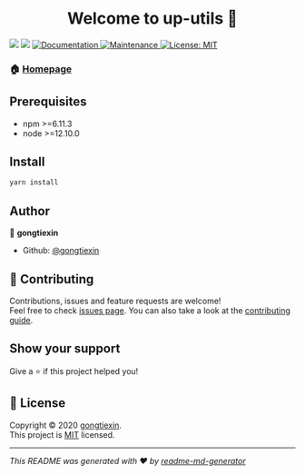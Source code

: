 <h1 align="center">Welcome to up-utils 👋</h1>
<p>
  <img src="https://img.shields.io/badge/npm-%3E%3D6.11.3-blue.svg" />
  <img src="https://img.shields.io/badge/node-%3E%3D12.10.0-blue.svg" />
  <a href="https://github.com/gongtiexin/up-utils#readme" target="_blank">
    <img alt="Documentation" src="https://img.shields.io/badge/documentation-yes-brightgreen.svg" />
  </a>
  <a href="https://github.com/gongtiexin/up-utils/graphs/commit-activity" target="_blank">
    <img alt="Maintenance" src="https://img.shields.io/badge/Maintained%3F-yes-green.svg" />
  </a>
  <a href="https://github.com/gongtiexin/up-utils/blob/master/LICENSE" target="_blank">
    <img alt="License: MIT" src="https://img.shields.io/github/license/gongtiexin/up-utils" />
  </a>
</p>

### 🏠 [Homepage](https://github.com/gongtiexin/up-utils/blob/master/readme.md)

## Prerequisites

-   npm >=6.11.3
-   node >=12.10.0

## Install

```sh
yarn install
```

## Author

👤 **gongtiexin**

-   Github: [@gongtiexin](https://github.com/gongtiexin)

## 🤝 Contributing

Contributions, issues and feature requests are welcome!<br />Feel free to check [issues page](https://github.com/gongtiexin/up-utils/issues). You can also take a look at the [contributing guide](https://github.com/gongtiexin/up-utils/blob/master/CONTRIBUTING.md).

## Show your support

Give a ⭐️ if this project helped you!

## 📝 License

Copyright © 2020 [gongtiexin](https://github.com/gongtiexin).<br />
This project is [MIT](https://github.com/gongtiexin/up-utils/blob/master/LICENSE) licensed.

---

_This README was generated with ❤️ by [readme-md-generator](https://github.com/kefranabg/readme-md-generator)_
